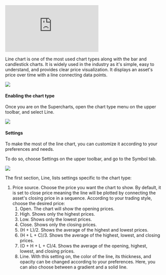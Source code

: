 <iframe src="https://www.youtube.com/embed/t2FWO4DMSQg?&amp;list=PLo4O5L04aNGA6oYxRTwZvswHPekK51cXR&amp;index=5&amp;wmode=opaque" frameborder="0" allowfullscreen=""></iframe>  

Line chart is one of the most used chart types along with the bar and candlestick charts. It is widely used in the industry as it's simple, easy to understand, and provides clear price visualization. It displays an asset's price over time with a line connecting data points.

![](https://s3.amazonaws.com/cdn.freshdesk.com/data/helpdesk/attachments/production/43539691127/original/7F08H1Hupv4sbzgpEwRmMvHX0IVPDxAPkg.png?1739015174)

#### Enabling the chart type

Once you are on the Supercharts, open the chart type menu on the upper toolbar, and select Line.

![](https://s3.amazonaws.com/cdn.freshdesk.com/data/helpdesk/attachments/production/43539691125/original/BPXJXtw2fzAJ3w9JqoqKHFKcL__WX98bTg.png?1739015174)

#### Settings

To make the most of the line chart, you can customize it according to your preferences and needs.

To do so, choose Settings on the upper toolbar, and go to the Symbol tab.

![](https://s3.amazonaws.com/cdn.freshdesk.com/data/helpdesk/attachments/production/43539691126/original/eIDOA6LJqBs-0bcBe27gk17-hk9vXLTTiw.png?1739015174)

The first section, Line, lists settings specific to the chart type:

1.  Price source. Choose the price you want the chart to show. By default, it is set to close price meaning the line will be plotted by connecting the asset's closing price in a sequence. According to your trading style, choose the desired price:
    1.  Open. The chart will show the opening prices.
    2.  High. Shows only the highest prices.
    3.  Low. Shows only the lowest prices.
    4.  Close. Shows only the closing prices.
    5.  (H + L)/2. Shows the average of the highest and lowest prices.
    6.  (H + L + C)/3. Shows the average of the highest, lowest, and closing prices.
    7.  (O + H + L + C)/4. Shows the average of the opening, highest, lowest, and closing prices.
    8.  Line. With this setting on, the color of the line, its thickness, and opacity can be changed according to your preferences. Here, you can also choose between a gradient and a solid line.